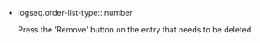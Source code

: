 - logseq.order-list-type:: number
  
  Press the 'Remove' button on the entry that needs to be deleted